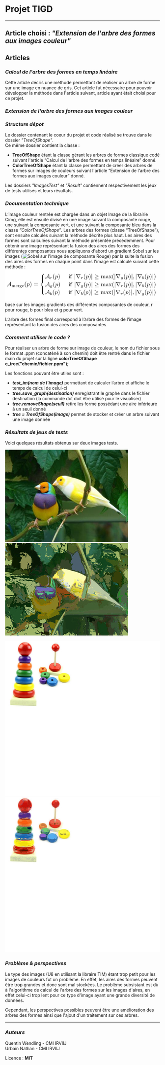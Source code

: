 # Projet TIGD
--------------------------

## Article choisi : *"Extension de l'arbre des formes aux images couleur"*

## Articles 

### *Calcul de l'arbre des formes en temps linéaire*

Cette article décris une méthode permettant de réaliser un arbre de forme sur une image en nuance de gris. Cet article fut nécessaire pour pouvoir développer la méthode dans l'article suivant, article ayant était choisi pour ce projet. 

### *Extension de l'arbre des formes aux images couleur*




### *Structure dépot*

Le dossier contenant le coeur du projet et code réalisé se trouve dans le dossier *"TreeOfShape"*.   
Ce même dossier contient la classe :  
 - **TreeOfShape** étant la classe gérant les arbres de formes classique codé suivant l'article “Calcul de l'arbre des formes en temps linéaire” donné.
 - **ColorTreeOfShape** étant la classe permettant de créer des arbres de formes sur images de couleurs suivant l'article “Extension de l'arbre des formes aux images couleur” donné.   
 
Les dossiers *"ImagesTest"* et *"Result"* contiennent respectivement les jeux de tests utilisés et leurs résultats.


### *Documentation technique*

L’image couleur rentrée est chargée dans un objet Image de la librairie Cimg, elle est ensuite divisé en une image suivant la composante rouge, une suivant la composante vert, et une suivant la composante bleu dans la classe *“ColorTreeOfShape”*. 
Les arbres des formes (classe “TreeOfShape”), sont ensuite calculés suivant la méthode décrite plus haut. Les aires des formes sont calculées suivant la méthode présentée précédemment. 
Pour obtenir une image représentant la fusion des aires des formes des différentes composantes nous appliquons d'abord un gradient Sobel sur les images  (![Sobel sur l'image de composante Rouge](/result/GradientRouge.pgm)) par la suite la fusion des aires des formes en chaque point dans l'image est calculé suivant cette méthode :    
![methode](/ReadmeMedia/methodeAire.png)
basé sur les images gradients des différentes composantes de couleur, r pour rouge, b pour bleu et g pour vert. 

L’arbre des formes final correspond à l’arbre des formes de l’image représentant la fusion des aires des composantes.


### *Comment utiliser le code ?*

Pour réaliser un arbre de forme sur image de couleur, le nom du fichier sous le format .ppm (concaténé à son chemin) doit être rentré dans le fichier main du projet sur la ligne **colorTreeOfShape c_tree("chemin/fichier.ppm");**

Les fonctions pouvant être utiles sont : 
- __*test_im(nom de l’image)*__ permettant de calculer l’arbre et affiche le temps de calcul de celui-ci
- __*tree.save_graph(destination)*__ enregistrant le graphe dans le fichier destination (la commande dot doit être utilisé pour le visualiser)
- __*tree.removeShape(seuil)*__ retire les forme possédant une aire inférieure à un seuil donné
-  __*tree = TreeOfShape(image)*__ permet de stocker et créer un arbre suivant une image donnée


### *Résultats de jeux de tests*

Voici quelques résultats obtenus sur deux images tests. 

![Test 1](/ReadmeMedia/JeuxTest.jpg) ![Résultat 1](/ReadmeMedia/resultat1.jpg)

![Test 1](/ReadmeMedia/JeuxTest2.jpg) ![Résultat 1](/ReadmeMedia/resultat2.jpg)

### *Problème & perspectives*

Le type des images (U8 en utilisant la libraire TIM) étant trop petit pour les images de couleurs fut un problème. En effet, les aires des formes peuvent être trop grandes et donc sont mal stockées. 
Le problème subsistant est dù à l'algorithme de calcul de l'arbre des formes sur les images d'aires, en effet celui-ci trop lent pour ce type d'image ayant une grande diversité de données.

Cependant, les perspectives possibles peuvent être une amélioration des arbres des formes ainsi que l'ajout d'un traitement sur ces arbres. 


--------------------------

### *Auteurs*
Quentin Wendling - CMI IRVIIJ   
Urbain Nathan - CMI IRVIIJ

Licence : **MIT**
